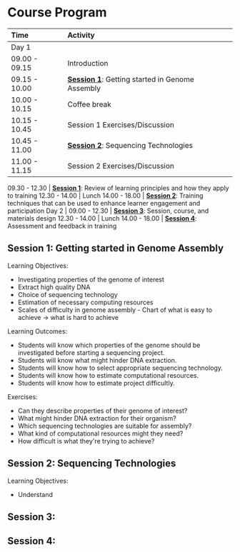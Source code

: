 # Course Program

 Time | Activity
:-------------|:----------------
Day 1                 |
09.00 - 09.15         | Introduction
09.15 - 10.00         | [**Session 1**](lectures/session_1.md): Getting started in Genome Assembly
10.00 - 10.15         | Coffee break
10.15 - 10.45         | Session 1 Exercises/Discussion
10.45 - 11.00         | [**Session 2**](lectures/session_2.md): Sequencing Technologies
11.00 - 11.15         | Session 2 Exercises/Discussion

09.30 - 12.30         | [**Session 1**](./TtT_session_1.md): Review of learning principles and how they apply to training
12.30 - 14.00         | Lunch
14.00 - 18.00         | [**Session 2**](./TtT_session_2.md): Training techniques that can be used to enhance learner engagement and participation
Day 2                 |
09.00 - 12.30         | [**Session 3**](./TtT_session_3.md): Session, course, and materials design
12.30 - 14.00         | Lunch
14.00 - 18.00         | [**Session 4**](./TtT_session_4.md): Assessment and feedback in training

## Session 1: Getting started in Genome Assembly

Learning Objectives:

* Investigating properties of the genome of interest
* Extract high quality DNA
* Choice of sequencing technology
* Estimation of necessary computing resources
* Scales of difficulty in genome assembly - Chart of what is easy to achieve -> what is hard to achieve

Learning Outcomes:

* Students will know which properties of the genome should be investigated before starting a sequencing project.
* Students will know what might hinder DNA extraction.
* Students will know how to select appropriate sequencing technology.
* Students will know how to estimate computational resources.
* Students will know how to estimate project difficultly.

Exercises:

* Can they describe properties of their genome of interest?
* What might hinder DNA extraction for their organism?
* Which sequencing technologies are suitable for assembly?
* What kind of computational resources might they need?
* How difficult is what they're trying to achieve?

## Session 2: Sequencing Technologies

Learning Objectives:

* Understand

## Session 3:

## Session 4:

